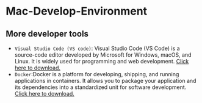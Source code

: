 # Mac-Develop-Environment

## More developer tools

- `Visual Studio Code (VS code)`: Visual Studio Code (VS Code) is a source-code editor developed by Microsoft for Windows, macOS, and Linux. It is widely used for programming and web development. [Click here to download.](https://code.visualstudio.com/download)
- `Docker`:Docker is a platform for developing, shipping, and running applications in containers. It allows you to package your application and its dependencies into a standardized unit for software development. [Click here to download.](https://www.docker.com/products/docker-desktop/)
